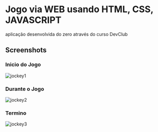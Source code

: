 # Jogo via WEB usando HTML, CSS, JAVASCRIPT
aplicação desenvolvida do zero através do curso DevClub

## Screenshots
### Inicio do Jogo
![jockey1](https://github.com/user-attachments/assets/ea209892-fd06-4987-96a4-ac9f9afe17f9)

### Durante o Jogo
![jockey2](https://github.com/user-attachments/assets/2e4209f8-6848-4a4e-8b84-6b0f6a9c1fb2)

### Termino
![jockey3](https://github.com/user-attachments/assets/17872279-c7be-4416-8132-76e65d4f9980)





